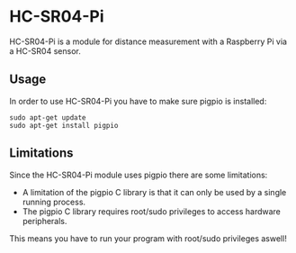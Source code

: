 # HC-SR04-Pi

HC-SR04-Pi is a module for distance measurement with a Raspberry Pi via a HC-SR04 sensor.

## Usage

In order to use HC-SR04-Pi you have to make sure pigpio is installed:
```
sudo apt-get update
sudo apt-get install pigpio
```

## Limitations

Since the HC-SR04-Pi module uses pigpio there are some limitations:

- A limitation of the pigpio C library is that it can only be used by a single running process.
- The pigpio C library requires root/sudo privileges to access hardware peripherals.

This means you have to run your program with root/sudo privileges aswell!
